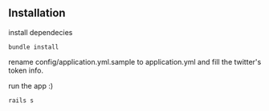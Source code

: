 Installation
--------

install dependecies

```irb
bundle install
```

rename config/application.yml.sample to application.yml and fill the twitter's token info.

run the app :)

```irb
rails s
```
